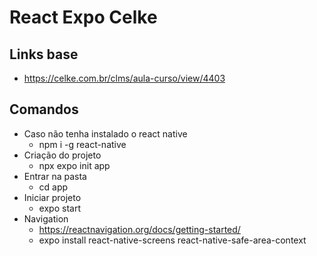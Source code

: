 # React Expo Celke

## Links base
* https://celke.com.br/clms/aula-curso/view/4403

## Comandos
* Caso não tenha instalado o react native
    * npm i -g react-native
* Criação do projeto
    * npx expo init app
* Entrar na pasta
    * cd app
* Iniciar projeto
    * expo start
* Navigation
    * https://reactnavigation.org/docs/getting-started/
    * expo install react-native-screens react-native-safe-area-context